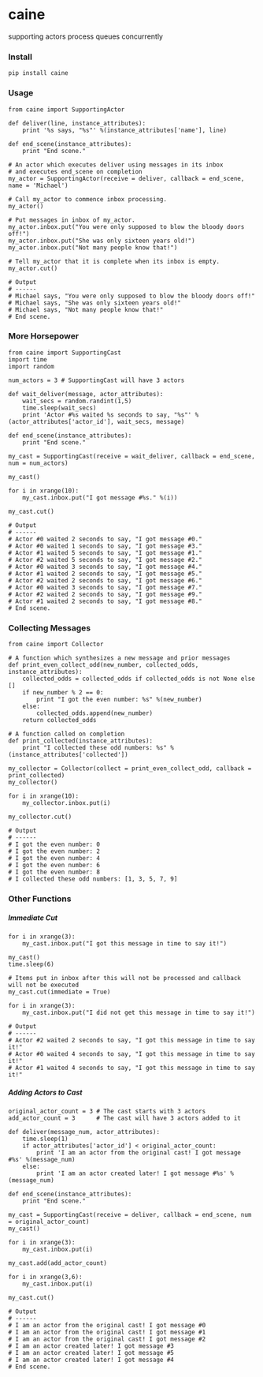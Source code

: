 caine
=====

supporting actors process queues concurrently

### Install

<pre><code>pip install caine</code></pre>

### Usage

<pre><code>from caine import SupportingActor

def deliver(line, instance_attributes):
    print '%s says, "%s"' %(instance_attributes['name'], line)

def end_scene(instance_attributes):
    print "End scene."

# An actor which executes deliver using messages in its inbox 
# and executes end_scene on completion
my_actor = SupportingActor(receive = deliver, callback = end_scene, name = 'Michael')

# Call my_actor to commence inbox processing.
my_actor()

# Put messages in inbox of my_actor.
my_actor.inbox.put("You were only supposed to blow the bloody doors off!")
my_actor.inbox.put("She was only sixteen years old!")
my_actor.inbox.put("Not many people know that!")

# Tell my_actor that it is complete when its inbox is empty.
my_actor.cut()</code></pre>

<pre><code># Output
# ------
# Michael says, "You were only supposed to blow the bloody doors off!"
# Michael says, "She was only sixteen years old!"
# Michael says, "Not many people know that!"
# End scene.</code></pre>

### More Horsepower

<pre><code>from caine import SupportingCast
import time
import random

num_actors = 3 # SupportingCast will have 3 actors

def wait_deliver(message, actor_attributes):
    wait_secs = random.randint(1,5)
    time.sleep(wait_secs)
    print 'Actor #%s waited %s seconds to say, "%s"' %(actor_attributes['actor_id'], wait_secs, message)

def end_scene(instance_attributes):
    print "End scene."

my_cast = SupportingCast(receive = wait_deliver, callback = end_scene, num = num_actors)

my_cast()

for i in xrange(10):
    my_cast.inbox.put("I got message #%s." %(i))

my_cast.cut()</code></pre>

<pre><code># Output
# ------
# Actor #0 waited 2 seconds to say, "I got message #0."
# Actor #0 waited 1 seconds to say, "I got message #3."
# Actor #1 waited 5 seconds to say, "I got message #1."
# Actor #2 waited 5 seconds to say, "I got message #2."
# Actor #0 waited 3 seconds to say, "I got message #4."
# Actor #1 waited 2 seconds to say, "I got message #5."
# Actor #2 waited 2 seconds to say, "I got message #6."
# Actor #0 waited 3 seconds to say, "I got message #7."
# Actor #2 waited 2 seconds to say, "I got message #9."
# Actor #1 waited 2 seconds to say, "I got message #8."
# End scene.</code></pre>

### Collecting Messages

<pre><code>from caine import Collector

# A function which synthesizes a new message and prior messages
def print_even_collect_odd(new_number, collected_odds, instance_attributes):
    collected_odds = collected_odds if collected_odds is not None else []
    if new_number % 2 == 0: 
        print "I got the even number: %s" %(new_number)
    else: 
        collected_odds.append(new_number)
    return collected_odds

# A function called on completion
def print_collected(instance_attributes):
    print "I collected these odd numbers: %s" %(instance_attributes['collected'])

my_collector = Collector(collect = print_even_collect_odd, callback = print_collected)
my_collector()

for i in xrange(10):
    my_collector.inbox.put(i)

my_collector.cut()</code></pre>

<pre><code># Output
# ------
# I got the even number: 0
# I got the even number: 2
# I got the even number: 4
# I got the even number: 6
# I got the even number: 8
# I collected these odd numbers: [1, 3, 5, 7, 9]</code></pre>

### Other Functions

##### Immediate Cut

<pre><code>for i in xrange(3):
    my_cast.inbox.put("I got this message in time to say it!")

my_cast()
time.sleep(6)

# Items put in inbox after this will not be processed and callback will not be executed
my_cast.cut(immediate = True) 

for i in xrange(3):
    my_cast.inbox.put("I did not get this message in time to say it!")</code></pre>

<pre><code># Output
# ------
# Actor #2 waited 2 seconds to say, "I got this message in time to say it!"
# Actor #0 waited 4 seconds to say, "I got this message in time to say it!"
# Actor #1 waited 4 seconds to say, "I got this message in time to say it!"</code></pre>

##### Adding Actors to Cast

<pre><code>original_actor_count = 3 # The cast starts with 3 actors
add_actor_count = 3      # The cast will have 3 actors added to it

def deliver(message_num, actor_attributes):
    time.sleep(1)
    if actor_attributes['actor_id'] &lt; original_actor_count:
        print 'I am an actor from the original cast! I got message #%s' %(message_num)
    else:
        print 'I am an actor created later! I got message #%s' %(message_num)

def end_scene(instance_attributes):
    print "End scene."

my_cast = SupportingCast(receive = deliver, callback = end_scene, num = original_actor_count)
my_cast()

for i in xrange(3):
    my_cast.inbox.put(i)

my_cast.add(add_actor_count)

for i in xrange(3,6):
    my_cast.inbox.put(i)

my_cast.cut()</code></pre>

<pre><code># Output
# ------
# I am an actor from the original cast! I got message #0
# I am an actor from the original cast! I got message #1
# I am an actor from the original cast! I got message #2
# I am an actor created later! I got message #3
# I am an actor created later! I got message #5
# I am an actor created later! I got message #4
# End scene.</code></pre>
